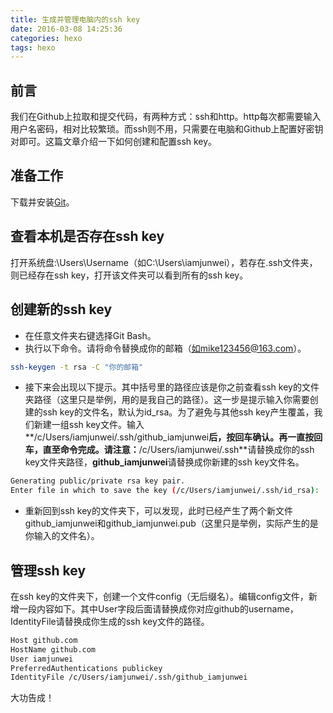 ```yaml
---
title: 生成并管理电脑内的ssh key
date: 2016-03-08 14:25:36
categories: hexo
tags: hexo
---
```


## 前言
我们在Github上拉取和提交代码，有两种方式：ssh和http。http每次都需要输入用户名密码，相对比较繁琐。而ssh则不用，只需要在电脑和Github上配置好密钥对即可。这篇文章介绍一下如何创建和配置ssh key。

## 准备工作
下载并安装[Git](http://git-scm.com/download/)。

## 查看本机是否存在ssh key
打开系统盘:\Users\Username（如C:\Users\iamjunwei），若存在.ssh文件夹，则已经存在ssh key，打开该文件夹可以看到所有的ssh key。

## 创建新的ssh key
* 在任意文件夹右键选择Git Bash。
* 执行以下命令。请将命令替换成你的邮箱（如mike123456@163.com）。
``` bash
ssh-keygen -t rsa -C "你的邮箱"
```
* 接下来会出现以下提示。其中括号里的路径应该是你之前查看ssh key的文件夹路径（这里只是举例，用的是我自己的路径）。这一步是提示输入你需要创建的ssh key的文件名，默认为id_rsa。为了避免与其他ssh key产生覆盖，我们新建一组ssh key文件。输入**/c/Users/iamjunwei/.ssh/github_iamjunwei**后，按回车确认。再一直按回车，直至命令完成。请注意：**/c/Users/iamjunwei/.ssh**请替换成你的ssh key文件夹路径，**github_iamjunwei**请替换成你新建的ssh key文件名。
``` bash
Generating public/private rsa key pair.
Enter file in which to save the key (/c/Users/iamjunwei/.ssh/id_rsa):
```
* 重新回到ssh key的文件夹下，可以发现，此时已经产生了两个新文件github_iamjunwei和github_iamjunwei.pub（这里只是举例，实际产生的是你输入的文件名）。

## 管理ssh key
在ssh key的文件夹下，创建一个文件config（无后缀名）。编辑config文件，新增一段内容如下。其中User字段后面请替换成你对应github的username，IdentityFile请替换成你生成的ssh key文件的路径。
``` bash
Host github.com
HostName github.com
User iamjunwei
PreferredAuthentications publickey
IdentityFile /c/Users/iamjunwei/.ssh/github_iamjunwei
```
大功告成！